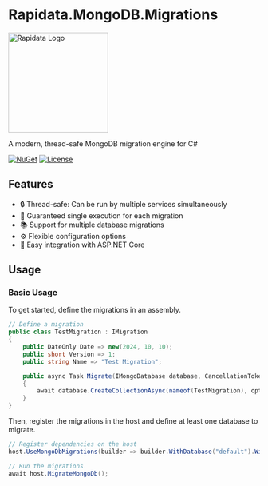 # Rapidata.MongoDB.Migrations

<img src="https://app.rapidata.ai/rapidata.svg" alt="Rapidata Logo" width="200" height="auto">

A modern, thread-safe MongoDB migration engine for C#

[![NuGet](https://img.shields.io/nuget/v/Rapidata.MongoDB.Migrations.svg)](https://www.nuget.org/packages/Rapidata.MongoDB.Migrations/)
[![License](https://img.shields.io/badge/license-MIT-blue.svg)](LICENSE)

## Features

- 🔒 Thread-safe: Can be run by multiple services simultaneously
- 🔄 Guaranteed single execution for each migration
- 📚 Support for multiple database migrations
- ⚙️ Flexible configuration options
- 🚀 Easy integration with ASP.NET Core

## Usage


### Basic Usage

To get started, define the migrations in an assembly.

```csharp
// Define a migration
public class TestMigration : IMigration
{
    public DateOnly Date => new(2024, 10, 10);
    public short Version => 1;
    public string Name => "Test Migration";

    public async Task Migrate(IMongoDatabase database, CancellationToken cancellationToken)
    {
        await database.CreateCollectionAsync(nameof(TestMigration), options: null, cancellationToken);
    }
}
```

Then, register the migrations in the host and define at least one database to migrate.

```csharp
// Register dependencies on the host
host.UseMongoDbMigrations(builder => builder.WithDatabase("default").WithMigrationsInAssemblyOfType<TestMigration>);
```

```csharp
// Run the migrations
await host.MigrateMongoDb();
```
